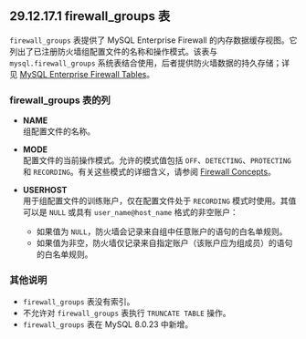 ## 29.12.17.1 firewall_groups 表

`firewall_groups` 表提供了 MySQL Enterprise Firewall 的内存数据缓存视图。它列出了已注册防火墙组配置文件的名称和操作模式。该表与 `mysql.firewall_groups` 系统表结合使用，后者提供防火墙数据的持久存储；详见 [MySQL Enterprise Firewall Tables](#mysql-enterprise-firewall-tables)。

### firewall_groups 表的列

- **NAME**  
  组配置文件的名称。

- **MODE**  
  配置文件的当前操作模式。允许的模式值包括 `OFF`、`DETECTING`、`PROTECTING` 和 `RECORDING`。有关这些模式的详细含义，请参阅 [Firewall Concepts](#firewall-concepts)。

- **USERHOST**  
  用于组配置文件的训练账户，仅在配置文件处于 `RECORDING` 模式时使用。其值可以是 `NULL` 或具有 `user_name@host_name` 格式的非空账户：
  - 如果值为 `NULL`，防火墙会记录来自组中任意账户的语句的白名单规则。
  - 如果值为非空，防火墙仅记录来自指定账户（该账户应为组成员）的语句的白名单规则。

### 其他说明

- `firewall_groups` 表没有索引。
- 不允许对 `firewall_groups` 表执行 `TRUNCATE TABLE` 操作。
- `firewall_groups` 表在 MySQL 8.0.23 中新增。